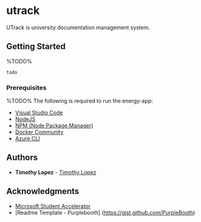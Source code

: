 # utrack
UTrack is university documentation management system. 

## Getting Started

%TODO% 

```
todo 
```

### Prerequisites

%TODO% 
The following is required to run the energy-app:
* [Visual Studio Code](https://code.visualstudio.com/download)
* [NodeJS](https://nodejs.org/en/download/)
* [NPM (Node Package Manager)](https://www.npmjs.com/get-npm)
* [Docker Community](https://www.docker.com/community-edition)
* [Azure CLI](https://docs.microsoft.com/en-us/cli/azure/install-azure-cli?view=azure-cli-latest)


## Authors

* **Timothy Lopez** - [Timothy Lopez](https://github.com/tlop491)

## Acknowledgments
* [Microsoft Student Accelerator](https://github.com/NZMSA)
* [Readme Template - Purplebooth] (https://gist.github.com/PurpleBooth)
